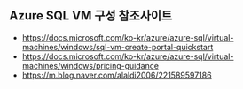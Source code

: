 ## Azure SQL VM 구성 참조사이트
- https://docs.microsoft.com/ko-kr/azure/azure-sql/virtual-machines/windows/sql-vm-create-portal-quickstart
- https://docs.microsoft.com/ko-kr/azure/azure-sql/virtual-machines/windows/pricing-guidance
- https://m.blog.naver.com/alaldi2006/221589597186
